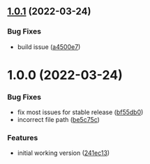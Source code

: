 ## [1.0.1](https://github.com/pengx17/vite-plugin-logseq/compare/v1.0.0...v1.0.1) (2022-03-24)


### Bug Fixes

* build issue ([a4500e7](https://github.com/pengx17/vite-plugin-logseq/commit/a4500e7d517dcf620cf4c4dad707fe457d0f8a9f))

# 1.0.0 (2022-03-24)


### Bug Fixes

* fix most issues for stable release ([bf55db0](https://github.com/pengx17/vite-plugin-logseq/commit/bf55db0fca01f38e7c7645d938473906d8cb3fbb))
* incorrect file path ([be5c75c](https://github.com/pengx17/vite-plugin-logseq/commit/be5c75c7de86228a229d2c313601125d6f419b55))


### Features

* initial working version ([241ec13](https://github.com/pengx17/vite-plugin-logseq/commit/241ec13e75a66ba0605ec6a90d40e39e538ae82a))
